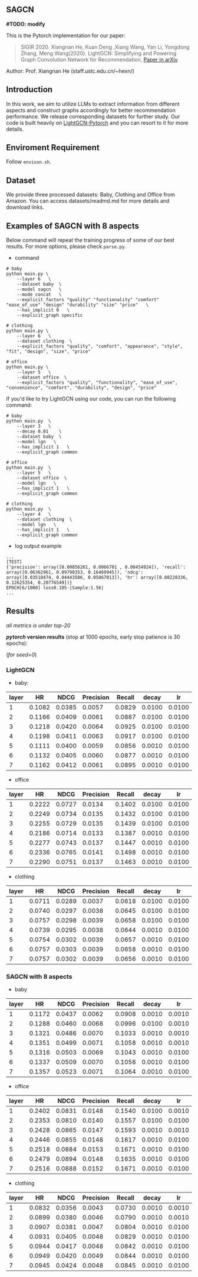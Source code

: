 ## SAGCN

**#TODO: modify**

This is the Pytorch implementation for our paper:

>SIGIR 2020. Xiangnan He, Kuan Deng ,Xiang Wang, Yan Li, Yongdong Zhang, Meng Wang(2020). LightGCN: Simplifying and Powering Graph Convolution Network for Recommendation, [Paper in arXiv](https://arxiv.org/abs/2002.02126).

Author: Prof. Xiangnan He (staff.ustc.edu.cn/~hexn/)

## Introduction

In this work, we aim to utilize LLMs to extract information from different aspects and construct graphs accordingly for better recommendation performance. We release corresponding datasets for further study. Our code is built heavily on [LightGCN-Pytorch](https://github.com/gusye1234/LightGCN-PyTorch) and you can resort to it for more details.

## Enviroment Requirement

Follow `envison.sh`.

## Dataset

We provide three processed datasets: Baby, Clothing and Office from Amazon. You can access datasets/readmd.md for more details and download links.

## Examples of SAGCN with 8 aspects

Below command will repeat the training progress of some of our best results. For more options, please check `parse.py`.

* command

```shell
# baby
python main.py \
    --layer 6   \
    --dataset baby  \
    --model sagcn   \
    --mode concat   \
    --explicit_factors "quality" "functionality" "comfort" "ease_of_use" "design" "durability" "size" "price"   \
    --has_implicit 0   \
    --explicit_graph specific

# clothing
python main.py \
    --layer 6   \
    --dataset clothing  \
    --explicit_factors "quality", "comfort", "appearance", "style", "fit", "design", "size", "price"

# office
python main.py \
    --layer 5   \
    --dataset office  \
    --explicit_factors "quality", "functionality", "ease_of_use", "convenience", "comfort", "durability", "design", "price"
```

If you'd like to try LightGCN using our code, you can run the following command:

```shell
# baby
python main.py  \
    --layer 3   \
    --decay 0.01    \
    --dataset baby  \
    --model lgn   \
    --has_implicit 1   \
    --explicit_graph common

# office
python main.py  \
    --layer 5   \
    --dataset office  \
    --model lgn   \
    --has_implicit 1   \
    --explicit_graph common

# clothing
python main.py  \
    --layer 4   \
    --dataset clothing  \
    --model lgn   \
    --has_implicit 1   \
    --explicit_graph common
```

* log output example

```shell
...
[TEST]
{'precision': array([0.00856261, 0.0066701 , 0.00454924]), 'recall': array([0.06362961, 0.09798353, 0.16469945]), 'ndcg': array([0.03518474, 0.04443586, 0.05867013]), 'hr': array([0.08228336, 0.12625354, 0.20776549])}
EPOCH[6/1000] loss0.105-|Sample:1.56|
...
```

## Results
*all metrics is under top-20*

***pytorch* version results** (stop at 1000 epochs, early stop patience is 30 epochs):

(*for seed=0*)

### LightGCN

* baby:

| layer | HR  | NDCG | Precision | Recall | decay  | lr     |
| ----- | ------ | ------- | ------------ | --------- | ------ | ------ |
| 1     | 0.1082 | 0.0385  | 0.0057       | 0.0829    | 0.0100 | 0.0100 |
| 2     | 0.1166 | 0.0409  | 0.0061       | 0.0887    | 0.0100 | 0.0100 |
| 3     | 0.1218 | 0.0420  | 0.0064       | 0.0925    | 0.0100 | 0.0100 |
| 4     | 0.1198 | 0.0411  | 0.0063       | 0.0917    | 0.0100 | 0.0100 |
| 5     | 0.1111 | 0.0400  | 0.0059       | 0.0856    | 0.0010 | 0.0100 |
| 6     | 0.1132 | 0.0405  | 0.0060       | 0.0877    | 0.0010 | 0.0100 |
| 7     | 0.1162 | 0.0412  | 0.0061       | 0.0895    | 0.0010 | 0.0100 |

* office

| layer | HR  | NDCG | Precision | Recall | decay  | lr     |
| ----- | ------ | ------- | ------------ | --------- | ------ | ------ |
| 1     | 0.2222 | 0.0727  | 0.0134       | 0.1402    | 0.0100 | 0.0100 |
| 2     | 0.2249 | 0.0734  | 0.0135       | 0.1432    | 0.0100 | 0.0100 |
| 3     | 0.2255 | 0.0729  | 0.0135       | 0.1439    | 0.0100 | 0.0100 |
| 4     | 0.2186 | 0.0714  | 0.0133       | 0.1387    | 0.0010 | 0.0100 |
| 5     | 0.2277 | 0.0743  | 0.0137       | 0.1447    | 0.0010 | 0.0100 |
| 6     | 0.2336 | 0.0765  | 0.0141       | 0.1498    | 0.0010 | 0.0100 |
| 7     | 0.2290 | 0.0751  | 0.0137       | 0.1463    | 0.0010 | 0.0100 |

* clothing

| layer | HR  | NDCG | Precision | Recall | decay  | lr     |
| ----- | ------ | ------- | ------------ | --------- | ------ | ------ |
| 1     | 0.0711 | 0.0289  | 0.0037       | 0.0618    | 0.0100 | 0.0100 |
| 2     | 0.0740 | 0.0297  | 0.0038       | 0.0645    | 0.0100 | 0.0100 |
| 3     | 0.0757 | 0.0298  | 0.0039       | 0.0658    | 0.0100 | 0.0100 |
| 4     | 0.0739 | 0.0295  | 0.0038       | 0.0644    | 0.0010 | 0.0100 |
| 5     | 0.0754 | 0.0302  | 0.0039       | 0.0657    | 0.0010 | 0.0100 |
| 6     | 0.0757 | 0.0303  | 0.0039       | 0.0658    | 0.0010 | 0.0100 |
| 7     | 0.0757 | 0.0302  | 0.0039       | 0.0656    | 0.0010 | 0.0100 |

### SAGCN with 8 aspects

* baby

| layer | HR  | NDCG | Precision | Recall | decay  | lr     |
| ----- | ------ | ------- | ------------ | --------- | ------ | ------ |
| 1     | 0.1172 | 0.0437  | 0.0062       | 0.0908    | 0.0010 | 0.0010 |
| 2     | 0.1288 | 0.0460  | 0.0068       | 0.0996    | 0.0100 | 0.0010 |
| 3     | 0.1321 | 0.0486  | 0.0070       | 0.1033    | 0.0010 | 0.0010 |
| 4     | 0.1351 | 0.0499  | 0.0071       | 0.1058    | 0.0010 | 0.0010 |
| 5     | 0.1316 | 0.0503  | 0.0069       | 0.1043    | 0.0010 | 0.0100 |
| 6     | 0.1337 | 0.0509  | 0.0070       | 0.1056    | 0.0010 | 0.0100 |
| 7     | 0.1357 | 0.0523  | 0.0071       | 0.1064    | 0.0010 | 0.0100 |

* office

| layer | HR  | NDCG | Precision | Recall | decay  | lr     |
| ----- | ------ | ------- | ------------ | --------- | ------ | ------ |
| 1     | 0.2402 | 0.0831  | 0.0148       | 0.1540    | 0.0100 | 0.0010 |
| 2     | 0.2353 | 0.0810  | 0.0140       | 0.1557    | 0.0100 | 0.0100 |
| 3     | 0.2428 | 0.0865  | 0.0147       | 0.1593    | 0.0010 | 0.0010 |
| 4     | 0.2446 | 0.0855  | 0.0148       | 0.1617    | 0.0010 | 0.0100 |
| 5     | 0.2518 | 0.0884  | 0.0153       | 0.1671    | 0.0010 | 0.0100 |
| 6     | 0.2479 | 0.0894  | 0.0148       | 0.1635    | 0.0010 | 0.0100 |
| 7     | 0.2516 | 0.0888  | 0.0152       | 0.1671    | 0.0010 | 0.0100 |

* clothing

| layer | HR  | NDCG | Precision | Recall | decay  | lr     |
| ----- | ------ | ------- | ------------ | --------- | ------ | ------ |
| 1     | 0.0832 | 0.0356  | 0.0043       | 0.0730    | 0.0010 | 0.0010 |
| 2     | 0.0899 | 0.0380  | 0.0046       | 0.0790    | 0.0010 | 0.0010 |
| 3     | 0.0907 | 0.0381  | 0.0047       | 0.0804    | 0.0010 | 0.0100 |
| 4     | 0.0931 | 0.0405  | 0.0048       | 0.0829    | 0.0010 | 0.0100 |
| 5     | 0.0944 | 0.0417  | 0.0048       | 0.0842    | 0.0010 | 0.0100 |
| 6     | 0.0949 | 0.0420  | 0.0049       | 0.0844    | 0.0010 | 0.0100 |
| 7     | 0.0945 | 0.0424  | 0.0048       | 0.0845    | 0.0010 | 0.0100 |

